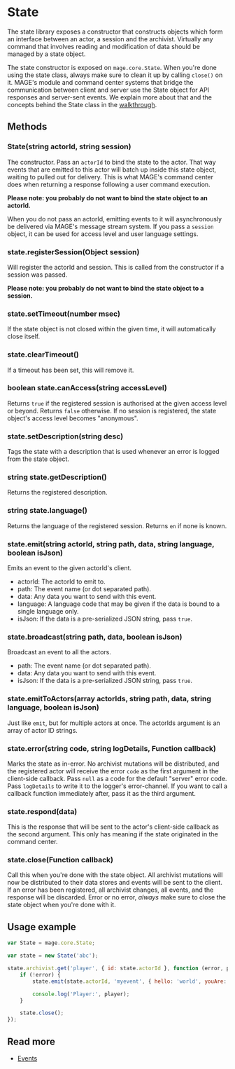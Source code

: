 # State

The state library exposes a constructor that constructs objects which form an interface between an
actor, a session and the archivist. Virtually any command that involves reading and modification of
data should be managed by a state object.

The state constructor is exposed on `mage.core.State`. When you're done using the state class,
always make sure to clean it up by calling `close()` on it. MAGE's module and command center systems
that bridge the communication between client and server use the State object for API responses and
server-sent events. We explain more about that and the concepts behind the State class in the
[walkthrough](../../docs/walkthrough/Readme.md).


## Methods

### State(string actorId, string session)

The constructor. Pass an `actorId` to bind the state to the actor. That way events that are emitted
to this actor will batch up inside this state object, waiting to pulled out for delivery. This is
what MAGE's command center does when returning a response following a user command execution.

**Please note: you probably do not want to bind the state object to an actorId.**

When you do not pass an actorId, emitting events to it will asynchronously be delivered via MAGE's
message stream system. If you pass a `session` object, it can be used for access level and user
language settings.

### state.registerSession(Object session)

Will register the actorId and session. This is called from the constructor if a session was passed.

**Please note: you probably do not want to bind the state object to a session.**

### state.setTimeout(number msec)

If the state object is not closed within the given time, it will automatically close itself.

### state.clearTimeout()

If a timeout has been set, this will remove it.

### boolean state.canAccess(string accessLevel)

Returns `true` if the registered session is authorised at the given access level or beyond. Returns
`false` otherwise. If no session is registered, the state object's access level becomes "anonymous".

### state.setDescription(string desc)

Tags the state with a description that is used whenever an error is logged from the state object.

### string state.getDescription()

Returns the registered description.

### string state.language()

Returns the language of the registered session. Returns `en` if none is known.

### state.emit(string actorId, string path, data, string language, boolean isJson)

Emits an event to the given actorId's client.

* actorId: The actorId to emit to.
* path: The event name (or dot separated path).
* data: Any data you want to send with this event.
* language: A language code that may be given if the data is bound to a single language only.
* isJson: If the data is a pre-serialized JSON string, pass `true`.

### state.broadcast(string path, data, boolean isJson)

Broadcast an event to all the actors.

* path: The event name (or dot separated path).
* data: Any data you want to send with this event.
* isJson: If the data is a pre-serialized JSON string, pass `true`.

### state.emitToActors(array actorIds, string path, data, string language, boolean isJson)

Just like `emit`, but for multiple actors at once. The actorIds argument is an array of actor ID
strings.

### state.error(string code, string logDetails, Function callback)

Marks the state as in-error. No archivist mutations will be distributed, and the registered actor
will receive the error `code` as the first argument in the client-side callback. Pass `null` as a
code for the default "server" error code. Pass `logDetails` to write it to the logger's
error-channel. If you want to call a callback function immediately after, pass it as the third
argument.

### state.respond(data)

This is the response that will be sent to the actor's client-side callback as the second argument.
This only has meaning if the state originated in the command center.

### state.close(Function callback)

Call this when you're done with the state object. All archivist mutations will now be distributed to
their data stores and events will be sent to the client. If an error has been registered, all
archivist changes, all events, and the response will be discarded. Error or no error, *always* make
sure to close the state object when you're done with it.


## Usage example

```javascript
var State = mage.core.State;

var state = new State('abc');

state.archivist.get('player', { id: state.actorId }, function (error, player) {
	if (!error) {
		state.emit(state.actorId, 'myevent', { hello: 'world', youAre: player });

		console.log('Player:', player);
	}

	state.close();
});
```

## Read more

* [Events](../../docs/walkthrough/Events.md)

